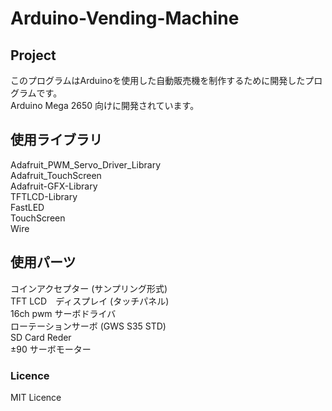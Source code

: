 # Arduino-Vending-Machine

## Project
このプログラムはArduinoを使用した自動販売機を制作するために開発したプログラムです。  
Arduino Mega 2650 向けに開発されています。

## 使用ライブラリ
Adafruit_PWM_Servo_Driver_Library  
Adafruit_TouchScreen  
Adafruit-GFX-Library  
TFTLCD-Library  
FastLED  
TouchScreen  
Wire

## 使用パーツ
コインアクセプター (サンプリング形式)  
TFT LCD　ディスプレイ (タッチパネル)  
16ch pwm サーボドライバ  
ローテーションサーボ (GWS S35 STD)  
SD Card Reder  
±90 サーボモーター

### Licence
MIT Licence
